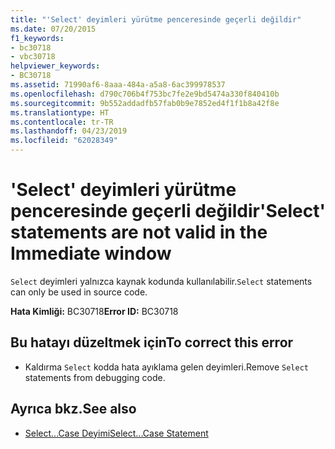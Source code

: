 ```yaml
---
title: "'Select' deyimleri yürütme penceresinde geçerli değildir"
ms.date: 07/20/2015
f1_keywords:
- bc30718
- vbc30718
helpviewer_keywords:
- BC30718
ms.assetid: 71990af6-8aaa-484a-a5a8-6ac399978537
ms.openlocfilehash: d790c706b4f753bc7fe2e9bd5474a330f840410b
ms.sourcegitcommit: 9b552addadfb57fab0b9e7852ed4f1f1b8a42f8e
ms.translationtype: HT
ms.contentlocale: tr-TR
ms.lasthandoff: 04/23/2019
ms.locfileid: "62028349"
---
```

# <a name="select-statements-are-not-valid-in-the-immediate-window"></a><span data-ttu-id="c395d-102">'Select' deyimleri yürütme penceresinde geçerli değildir</span><span class="sxs-lookup"><span data-stu-id="c395d-102">'Select' statements are not valid in the Immediate window</span></span>
<span data-ttu-id="c395d-103">`Select` deyimleri yalnızca kaynak kodunda kullanılabilir.</span><span class="sxs-lookup"><span data-stu-id="c395d-103">`Select` statements can only be used in source code.</span></span>  
  
 <span data-ttu-id="c395d-104">**Hata Kimliği:** BC30718</span><span class="sxs-lookup"><span data-stu-id="c395d-104">**Error ID:** BC30718</span></span>  
  
## <a name="to-correct-this-error"></a><span data-ttu-id="c395d-105">Bu hatayı düzeltmek için</span><span class="sxs-lookup"><span data-stu-id="c395d-105">To correct this error</span></span>  
  
- <span data-ttu-id="c395d-106">Kaldırma `Select` kodda hata ayıklama gelen deyimleri.</span><span class="sxs-lookup"><span data-stu-id="c395d-106">Remove `Select` statements from debugging code.</span></span>  
  
## <a name="see-also"></a><span data-ttu-id="c395d-107">Ayrıca bkz.</span><span class="sxs-lookup"><span data-stu-id="c395d-107">See also</span></span>

- [<span data-ttu-id="c395d-108">Select...Case Deyimi</span><span class="sxs-lookup"><span data-stu-id="c395d-108">Select...Case Statement</span></span>](../../visual-basic/language-reference/statements/select-case-statement.md)
